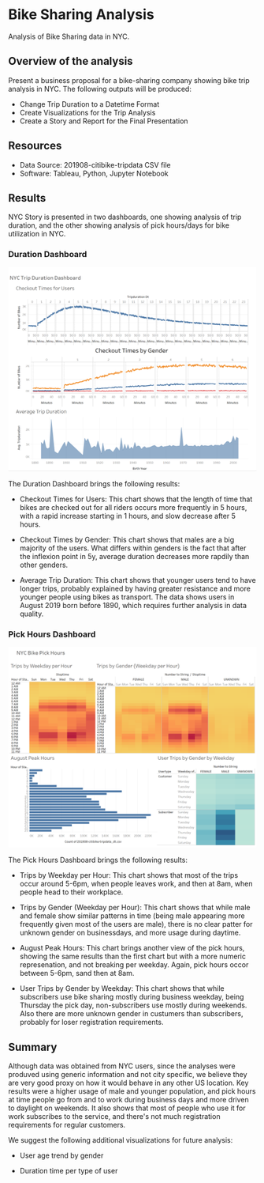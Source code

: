 # Bike Sharing Analysis
  Analysis of Bike Sharing data in NYC.
  
## Overview of the analysis
Present a business proposal for a bike-sharing company showing bike trip analysis in NYC.
The following outputs will be produced:

- Change Trip Duration to a Datetime Format
- Create Visualizations for the Trip Analysis
- Create a Story and Report for the Final Presentation
  
## Resources
- Data Source: 201908-citibike-tripdata CSV file
- Software: Tableau, Python, Jupyter Notebook

## Results
NYC Story is presented in two dashboards, one showing analysis of trip duration, and the other showing analysis of pick hours/days for bike utilization in NYC.

### Duration Dashboard
![Duration](/Duration.png)

The Duration Dashboard brings the following results:

  - Checkout Times for Users:  This chart shows that the length of time that bikes are checked out for all riders occurs more frequently in 5 hours, with a rapid increase starting in 1 hours, and slow decrease after 5 hours.

  - Checkout Times by Gender:  This chart shows that males are a big majority of the users.  What differs within genders is the fact that after the inflexion point in 5y, average duration decreases more rapdily than other genders.

  - Average Trip Duration: This chart shows that younger users tend to have longer trips, probably explained by having greater resistance and more younger people using bikes as transport.  The data shows users in August 2019 born before 1890, which requires further analysis in data quality.

### Pick Hours Dashboard
![PickHours](/PickHours.png)
   
The Pick Hours Dashboard brings the following results:
 
  - Trips by Weekday per Hour: This chart shows that most of the trips occur around 5-6pm, when people leaves work, and then at 8am, when people head to their workplace.

  - Trips by Gender (Weekday per Hour):  This chart shows that while male and female show similar patterns in time (being male appearing more frequently given most of the users are male), there is no clear patter for unknown gender on businessdays, and more usage during daytime.

  - August Peak Hours: This chart brings another view of the pick hours, showing the same results than the first chart but with a more numeric represenation, and not breaking per weekday. Again, pick hours occor between 5-6pm, sand then at 8am.

  - User Trips by Gender by Weekday:  This chart shows that while subscribers use bike sharing mostly during business weekday, being Thursday the pick day, non-subscribers use mostly during weekends.  Also there are more unknown gender in custumers than subscribers, probably for loser registration requirements.
 
## Summary

Although data was obtained from NYC users, since the analyses were produved using generic information and not city specific, we believe they are very good proxy on how it would behave in any other US location.  Key results were a higher usage of male and younger population, and pick hours at time people go from and to work during business days and more driven to daylight on weekends.  It also shows that most of people who use it for work subscribes to the service, and there's not much registration requirements for regular customers.

We suggest the following additional visualizations for future analysis:

  - User age trend by gender
  
  - Duration time per type of user  
